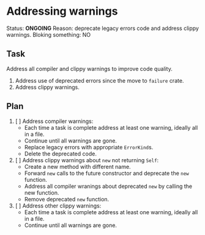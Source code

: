 # Addressing warnings
Status: **ONGOING**
Reason: deprecate legacy errors code and address clippy warnings.
Bloking something: NO


## Task
Address all compiler and clippy warnings to improve code quality.

  1. Address use of deprecated errors since the move to `failure` crate.
  2. Address clippy warnings.


## Plan

  1. [ ] Address compiler warnings:
     * Each time a task is complete address at least one warning, ideally all in a file.
     * Continue until all warnings are gone.
     * Replace legacy errors with appropriate `ErrorKind`s.
     * Delete the deprecated code.
  2. [ ] Address clippy warnings about `new` not returning `Self`:
     * Create a new method with different name.
     * Forward `new` calls to the future constructor and deprecate the `new` function.
     * Address all compiler wranings about deprecated `new` by calling the new function.
     * Remove deprecated `new` function.
  3. [ ] Address other clippy warnings:
     * Each time a task is complete address at least one warning, ideally all in a file.
     * Continue until all warnings are gone.
